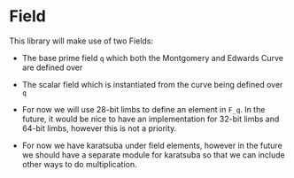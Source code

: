 # Field

This library will make use of two Fields:

- The base prime field `q` which both the Montgomery and Edwards Curve are defined over
- The scalar field which is instantiated from the curve being defined over `q`


- For now we will use 28-bit limbs to define an element in `F_q`. In the future, it would be nice to have an implementation for 32-bit limbs and 64-bit limbs, however this is not a priority.

- For now we have karatsuba under field elements, however in the future we should have a separate module for karatsuba so that we can include other ways to do multiplication.